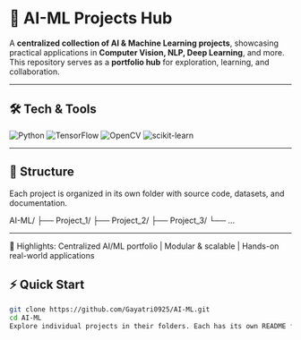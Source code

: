 # 🤖 AI-ML Projects Hub

A **centralized collection of AI & Machine Learning projects**, showcasing practical applications in **Computer Vision, NLP, Deep Learning**, and more. This repository serves as a **portfolio hub** for exploration, learning, and collaboration.

---

## 🛠 Tech & Tools
![Python](https://img.shields.io/badge/Python-3776AB?style=for-the-badge&logo=python&logoColor=white)
![TensorFlow](https://img.shields.io/badge/TensorFlow-FF6F00?style=for-the-badge&logo=tensorflow&logoColor=white)
![OpenCV](https://img.shields.io/badge/OpenCV-5C3EE8?style=for-the-badge&logo=opencv&logoColor=white)
![scikit-learn](https://img.shields.io/badge/scikit--learn-F7931E?style=for-the-badge&logo=scikit-learn&logoColor=white)

---

## 📂 Structure
Each project is organized in its own folder with source code, datasets, and documentation.

AI-ML/
├── Project_1/
├── Project_2/
├── Project_3/
└── ...

---

🌟 Highlights:
Centralized AI/ML portfolio | Modular & scalable | Hands-on real-world applications


## ⚡ Quick Start
```bash
git clone https://github.com/Gayatri0925/AI-ML.git
cd AI-ML
Explore individual projects in their folders. Each has its own README for setup and usage.


